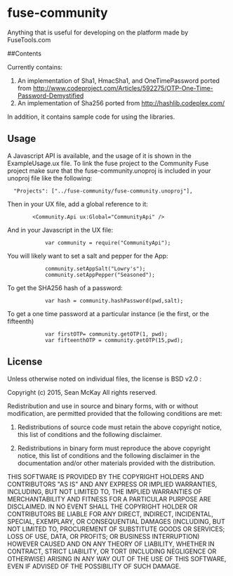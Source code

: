 # fuse-community
Anything that is useful for developing on the platform made by FuseTools.com 


##Contents

Currently contains:

1.  An implementation of Sha1, HmacSha1, and OneTimePassword ported from http://www.codeproject.com/Articles/592275/OTP-One-Time-Password-Demystified
2.  An implementation of Sha256 ported from http://hashlib.codeplex.com/

In addition, it contains sample code for using the libraries.

## Usage
A Javascript API is available, and the usage of it is shown in the ExampleUsage.ux file.  To link the fuse project to the Community Fuse project make sure that the fuse-community.unoproj is included in your unoproj file like the following:

```
  "Projects": ["../fuse-community/fuse-community.unoproj"],
```

Then in your UX file, add a global reference to it:
```
		<Community.Api ux:Global="CommunityApi" />

```

And in your Javascript in the UX file:
```
			var community = require("CommunityApi");

```

You will likely want to set a salt and pepper for the App:
```
			community.setAppSalt("Lowry's");
			community.setAppPepper("Seasoned");

```

To get the SHA256 hash of a password:
```
			var hash = community.hashPassword(pwd,salt);
```

To get a one time password at a particular instance (ie the first, or the fifteenth)
```
			var firstOTP= community.getOTP(1, pwd); 
			var fifteenthOTP = community.getOTP(15,pwd);

```

## License
Unless otherwise noted on individual files, the license is BSD v2.0 : 

Copyright (c) 2015, Sean McKay
All rights reserved.

Redistribution and use in source and binary forms, with or without modification, are permitted provided that the following conditions are met:

1. Redistributions of source code must retain the above copyright notice, this list of conditions and the following disclaimer.

2. Redistributions in binary form must reproduce the above copyright notice, this list of conditions and the following disclaimer in the documentation and/or other materials provided with the distribution.

THIS SOFTWARE IS PROVIDED BY THE COPYRIGHT HOLDERS AND CONTRIBUTORS "AS IS" AND ANY EXPRESS OR IMPLIED WARRANTIES, INCLUDING, BUT NOT LIMITED TO, THE IMPLIED WARRANTIES OF MERCHANTABILITY AND FITNESS FOR A PARTICULAR PURPOSE ARE DISCLAIMED. IN NO EVENT SHALL THE COPYRIGHT HOLDER OR CONTRIBUTORS BE LIABLE FOR ANY DIRECT, INDIRECT, INCIDENTAL, SPECIAL, EXEMPLARY, OR CONSEQUENTIAL DAMAGES (INCLUDING, BUT NOT LIMITED TO, PROCUREMENT OF SUBSTITUTE GOODS OR SERVICES; LOSS OF USE, DATA, OR PROFITS; OR BUSINESS INTERRUPTION) HOWEVER CAUSED AND ON ANY THEORY OF LIABILITY, WHETHER IN CONTRACT, STRICT LIABILITY, OR TORT (INCLUDING NEGLIGENCE OR OTHERWISE) ARISING IN ANY WAY OUT OF THE USE OF THIS SOFTWARE, EVEN IF ADVISED OF THE POSSIBILITY OF SUCH DAMAGE.
